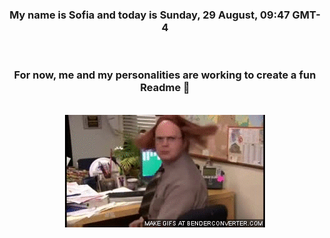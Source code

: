 


<div align="center">
<h3 >My name is Sofia and today is Sunday, 29 August, 09:47 GMT-4</h3><br>
<h3 >For now, me and my personalities are working to create a fun Readme 👋
</h3><br>
<img src='img/dwight.gif' alt='working...'/>
</div>
